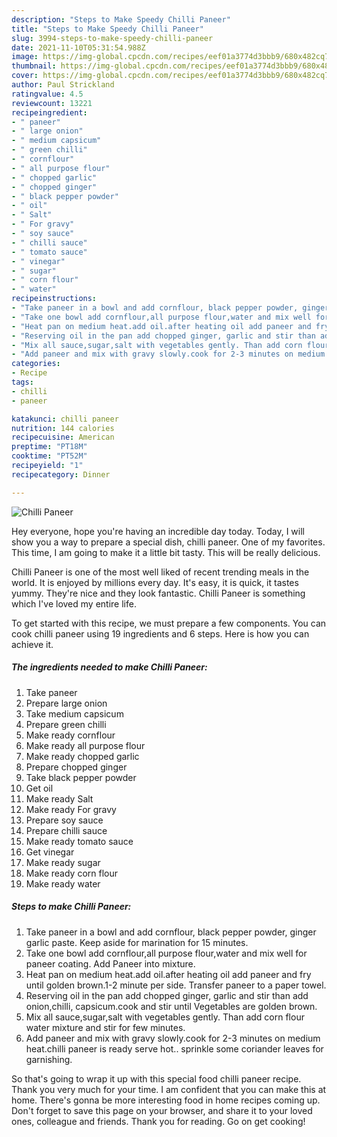 ```yaml
---
description: "Steps to Make Speedy Chilli Paneer"
title: "Steps to Make Speedy Chilli Paneer"
slug: 3994-steps-to-make-speedy-chilli-paneer
date: 2021-11-10T05:31:54.988Z
image: https://img-global.cpcdn.com/recipes/eef01a3774d3bbb9/680x482cq70/chilli-paneer-recipe-main-photo.jpg
thumbnail: https://img-global.cpcdn.com/recipes/eef01a3774d3bbb9/680x482cq70/chilli-paneer-recipe-main-photo.jpg
cover: https://img-global.cpcdn.com/recipes/eef01a3774d3bbb9/680x482cq70/chilli-paneer-recipe-main-photo.jpg
author: Paul Strickland
ratingvalue: 4.5
reviewcount: 13221
recipeingredient:
- " paneer"
- " large onion"
- " medium capsicum"
- " green chilli"
- " cornflour"
- " all purpose flour"
- " chopped garlic"
- " chopped ginger"
- " black pepper powder"
- " oil"
- " Salt"
- " For gravy"
- " soy sauce"
- " chilli sauce"
- " tomato sauce"
- " vinegar"
- " sugar"
- " corn flour"
- " water"
recipeinstructions:
- "Take paneer in a bowl and add cornflour, black pepper powder, ginger garlic paste. Keep aside for marination for 15 minutes."
- "Take one bowl add cornflour,all purpose flour,water and mix well for paneer coating. Add Paneer into mixture."
- "Heat pan on medium heat.add oil.after heating oil add paneer and fry until golden brown.1-2 minute per side. Transfer paneer to a paper towel."
- "Reserving oil in the pan add chopped ginger, garlic and stir than add onion,chilli, capsicum.cook and stir until Vegetables are golden brown."
- "Mix all sauce,sugar,salt with vegetables gently. Than add corn flour water mixture and stir for few minutes."
- "Add paneer and mix with gravy slowly.cook for 2-3 minutes on medium heat.chilli paneer is ready serve hot.. sprinkle some coriander leaves for garnishing."
categories:
- Recipe
tags:
- chilli
- paneer

katakunci: chilli paneer 
nutrition: 144 calories
recipecuisine: American
preptime: "PT18M"
cooktime: "PT52M"
recipeyield: "1"
recipecategory: Dinner

---
```



![Chilli Paneer](https://img-global.cpcdn.com/recipes/eef01a3774d3bbb9/680x482cq70/chilli-paneer-recipe-main-photo.jpg)

Hey everyone, hope you're having an incredible day today. Today, I will show you a way to prepare a special dish, chilli paneer. One of my favorites. This time, I am going to make it a little bit tasty. This will be really delicious.

Chilli Paneer is one of the most well liked of recent trending meals in the world. It is enjoyed by millions every day. It's easy, it is quick, it tastes yummy. They're nice and they look fantastic. Chilli Paneer is something which I've loved my entire life.




To get started with this recipe, we must prepare a few components. You can cook chilli paneer using 19 ingredients and 6 steps. Here is how you can achieve it.

<!--inarticleads1-->

##### The ingredients needed to make Chilli Paneer:

1. Take  paneer
1. Prepare  large onion
1. Take  medium capsicum
1. Prepare  green chilli
1. Make ready  cornflour
1. Make ready  all purpose flour
1. Make ready  chopped garlic
1. Prepare  chopped ginger
1. Take  black pepper powder
1. Get  oil
1. Make ready  Salt
1. Make ready  For gravy
1. Prepare  soy sauce
1. Prepare  chilli sauce
1. Make ready  tomato sauce
1. Get  vinegar
1. Make ready  sugar
1. Make ready  corn flour
1. Make ready  water




<!--inarticleads2-->

##### Steps to make Chilli Paneer:

1. Take paneer in a bowl and add cornflour, black pepper powder, ginger garlic paste. Keep aside for marination for 15 minutes.
1. Take one bowl add cornflour,all purpose flour,water and mix well for paneer coating. Add Paneer into mixture.
1. Heat pan on medium heat.add oil.after heating oil add paneer and fry until golden brown.1-2 minute per side. Transfer paneer to a paper towel.
1. Reserving oil in the pan add chopped ginger, garlic and stir than add onion,chilli, capsicum.cook and stir until Vegetables are golden brown.
1. Mix all sauce,sugar,salt with vegetables gently. Than add corn flour water mixture and stir for few minutes.
1. Add paneer and mix with gravy slowly.cook for 2-3 minutes on medium heat.chilli paneer is ready serve hot.. sprinkle some coriander leaves for garnishing.




So that's going to wrap it up with this special food chilli paneer recipe. Thank you very much for your time. I am confident that you can make this at home. There's gonna be more interesting food in home recipes coming up. Don't forget to save this page on your browser, and share it to your loved ones, colleague and friends. Thank you for reading. Go on get cooking!
